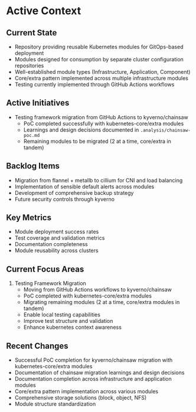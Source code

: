 # Active Context

## Current State

- Repository providing reusable Kubernetes modules for GitOps-based deployment
- Modules designed for consumption by separate cluster configuration repositories
- Well-established module types (Infrastructure, Application, Component)
- Core/extra pattern implemented across multiple infrastructure modules
- Testing currently implemented through GitHub Actions workflows

## Active Initiatives

- Testing framework migration from GitHub Actions to kyverno/chainsaw
  - PoC completed successfully with kubernetes-core/extra modules
  - Learnings and design decisions documented in `.analysis/chainsaw-poc.md`
  - Remaining modules to be migrated (2 at a time, core/extra in tandem)

## Backlog Items

- Migration from flannel + metallb to cillium for CNI and load balancing
- Implementation of sensible default alerts across modules
- Development of comprehensive backup strategy
- Future security controls through kyverno

## Key Metrics

- Module deployment success rates
- Test coverage and validation metrics
- Documentation completeness
- Module reusability across clusters

## Current Focus Areas

1. Testing Framework Migration
   - Moving from GitHub Actions workflows to kyverno/chainsaw
   - PoC completed with kubernetes-core/extra modules
   - Migrating remaining modules (2 at a time, core/extra modules in tandem)
   - Enable local testing capabilities
   - Improve test structure and validation
   - Enhance kubernetes context awareness

## Recent Changes

- Successful PoC completion for kyverno/chainsaw migration with kubernetes-core/extra modules
- Documentation of chainsaw migration learnings and design decisions
- Documentation completion across infrastructure and application modules
- Core/extra pattern implementation across various modules
- Comprehensive storage solutions (block, object, NFS)
- Module structure standardization
